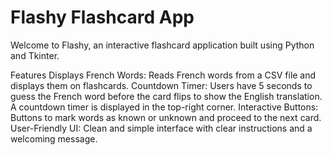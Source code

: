 # Flashy Flashcard App
Welcome to Flashy, an interactive flashcard application built using Python and Tkinter.

Features
Displays French Words: Reads French words from a CSV file and displays them on flashcards.
Countdown Timer: Users have 5 seconds to guess the French word before the card flips to show the English translation. A countdown timer is displayed in the top-right corner.
Interactive Buttons: Buttons to mark words as known or unknown and proceed to the next card.
User-Friendly UI: Clean and simple interface with clear instructions and a welcoming message.
